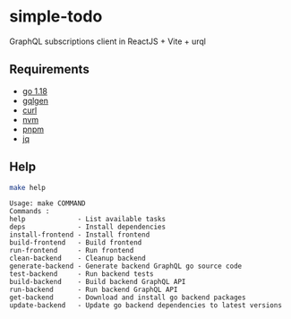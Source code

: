 # simple-todo
GraphQL subscriptions client in ReactJS + Vite + urql

## Requirements

- [go 1.18](https://go.dev/doc/install)
- [gqlgen](https://github.com/99designs/gqlgen)
- [curl](https://help.ubidots.com/en/articles/2165289-learn-how-to-install-run-curl-on-windows-macosx-linux)
- [nvm](https://github.com/nvm-sh/nvm#install--update-script)
- [pnpm](https://pnpm.io/installation)
- [jq](https://github.com/stedolan/jq/wiki/Installation)

## Help

```bash
make help
```
```text
Usage: make COMMAND
Commands :
help             - List available tasks
deps             - Install dependencies
install-frontend - Install frontend
build-frontend   - Build frontend
run-frontend     - Run frontend
clean-backend    - Cleanup backend
generate-backend - Generate backend GraphQL go source code
test-backend     - Run backend tests
build-backend    - Build backend GraphQL API
run-backend      - Run backend GraphQL API
get-backend      - Download and install go backend packages
update-backend   - Update go backend dependencies to latest versions

```
